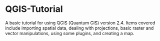 QGIS-Tutorial
=============

A basic tutorial for using QGIS (Quantum GIS) version 2.4.  Items covered include importing spatial data, dealing with projections, basic raster and vector manipulations, using some plugins, and creating a map.
